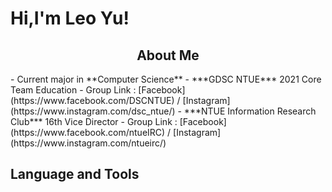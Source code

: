 # Hi,I'm Leo Yu!


<!--經歷-->
<h2 align = "center">
  About Me
</h2>
- Current major in **Computer Science**
- ***GDSC NTUE*** 2021 Core Team Education
  - Group Link : [Facebook](https://www.facebook.com/DSCNTUE) / [Instagram](https://www.instagram.com/dsc_ntue/)
- ***NTUE Information Research Club*** 16th Vice Director
  - Group Link : [Facebook](https://www.facebook.com/ntueIRC) / [Instagram](https://www.instagram.com/ntueirc/)

<!--置頂專案-->



<!--語言工具/技能-->
<h2>
  Language and Tools
</h2>

<p align = "center">
  
</p>
